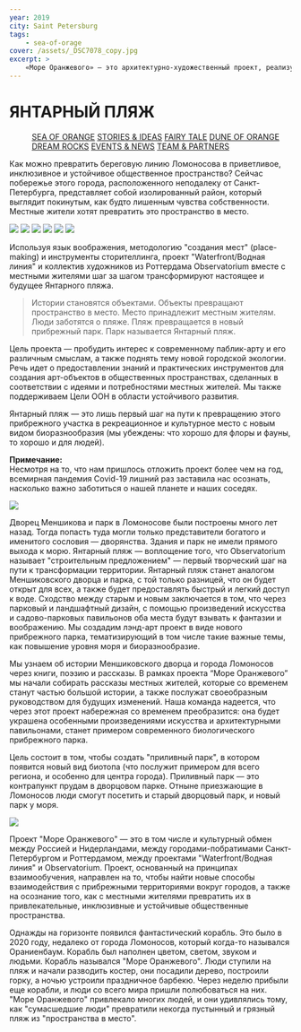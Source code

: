 ```yaml
---
year: 2019
city: Saint Petersburg
tags:
    - sea-of-orage
cover: /assets/_DSC7078_copy.jpg
excerpt: >
    «Море Оранжевого» — это архитектурно-художественный проект, реализуемый командой проекта «Waterfront/ Водная линия» совместно с партнерами из голландского архитектурного бюро Observatorium (Роттердам). Проект, нацеленный на интеграцию паблик-арт в общественные пространства, основан на идеях ко-дизайна и плэйсмэйкинга, поэтому главной его особенностью является сотрудничество с местными жителями, их вовлечение в процесс планирования и создания арт-объекта.
---
```


# ЯНТАРНЫЙ ПЛЯЖ

<Menu>
<a href="/sea-of-orange">SEA OF ORANGE</a>
<a href="/sea-of-orange/stories-and-ideas">STORIES & IDEAS</a>
<a href="/sea-of-orange/fairytale">FAIRY TALE</a>
<a href="/sea-of-orange/dune-of-orange">DUNE OF ORANGE</a>
<a href="/sea-of-orange/dreamrocks">DREAM ROCKS</a>
<a href="/sea-of-orange/events-and-news">EVENTS & NEWS</a>
<a href="/sea-of-orange/team-and-partners">TEAM & PARTNERS</a>
</Menu>

Как можно превратить береговую линию Ломоносова в приветливое, инклюзивное и устойчивое общественное пространство? Сейчас побережье этого города, расположенного неподалеку от Санкт-Петербурга, представляет собой изолированный район, который выглядит покинутым, как будто лишенным чувства собственности. Местные жители хотят превратить это пространство в место.

<Carousel>
<img src="/assets/sea-of-orange/sorange_1_1.jpg"/>
<img src="/assets/sea-of-orange/sorange_1_2.jpg"/>
<img src="/assets/sea-of-orange/sorange_1_3.jpg"/>
<img src="/assets/sea-of-orange/sorange_1_4.jpg"/>
<img src="/assets/sea-of-orange/sorange_1_5.jpg"/>
<img src="/assets/sea-of-orange/sorange_1_6.jpg"/>
</Carousel>

Используя язык воображения, методологию "создания мест" (place-making) и инструменты сторителлинга, проект "Waterfront/Водная линия" и коллектив художников из Роттердама Observatorium вместе с местными жителями шаг за шагом трансформируют настоящее и будущее Янтарного пляжа.

> Истории становятся объектами.
> Объекты превращают пространство в место.
> Место принадлежит местным жителям.
> Люди заботятся о пляже.
> Пляж превращается в новый прибрежный парк.
> Парк называется Янтарный пляж.

Цель проекта — пробудить интерес к современному паблик-арту и его различным смыслам, а также поднять тему новой городской экологии. Речь идет о предоставлении знаний и практических инструментов для создания арт-объектов в общественных пространствах, сделанных в соответствии с идеями и потребностями местных жителей. Мы также поддерживаем Цели ООН в области устойчивого развития.

Янтарный пляж — это лишь первый шаг на пути к превращению этого прибрежного участка в рекреационное и культурное место с новым видом биоразнообразия (мы убеждены: что хорошо для флоры и фауны, то хорошо и для людей).

**Примечание:**<br/>
Несмотря на то, что нам пришлось отложить проект более чем на год, всемирная пандемия Covid-19 лишний раз заставила нас осознать, насколько важно заботиться о нашей планете и наших соседях.

![](/assets/sea-of-orange/sorange_1_I3.jpg)

Дворец Меншикова и парк в Ломоносове были построены много лет назад. Тогда попасть туда могли только представители богатого и именитого сословия — дворянства. Здания и парк не имели прямого выхода к морю. Янтарный пляж — воплощение того, что Observatorium называет "строительным предложением" — первый творческий шаг на пути к трансформации территории.
Янтарный пляж станет аналогом Меншиковского дворца и парка, с той только разницей, что он будет открыт для всех, а также будет предоставлять быстрый и легкий доступ к воде. Сходство между старым и новым заключается в том, что через парковый и ландшафтный дизайн, с помощью произведений искусства и садово-парковых павильонов оба места будут взывать к фантазии и воображению. Мы создадим лэнд-арт проект в виде нового прибрежного парка, тематизирующий в том числе такие важные темы, как повышение уровня моря и биоразнообразие.

Мы узнаем об истории Меншиковского дворца и города Ломоносов через книги, поэзию и рассказы. В рамках проекта “Море Оранжевого” мы начали собирать рассказы местных жителей, которые со временем станут частью большой истории, а также послужат своеобразным руководством для будущих изменений. Наша команда надеется, что через этот проект набережная со временем преобразится: она будет украшена особенными произведениями искусства и архитектурными павильонами, станет примером современного биологического прибрежного парка.

Цель состоит в том, чтобы создать "приливный парк", в котором появится новый вид биотопа (что послужит примером для всего региона, и особенно для центра города). Приливный парк — это контрапункт прудам в дворцовом парке. Отныне приезжающие в Ломоносов люди смогут посетить и старый дворцовый парк, и новый парк у моря.

![](/assets/sea-of-orange/sorange_1_I0.jpg)

Проект "Море Оранжевого" — это в том числе и культурный обмен между Россией и Нидерландами, между городами-побратимами Санкт-Петербургом и Роттердамом, между проектами "Waterfront/Водная линия" и Observatorium. Проект, основанный на принципах взаимообучения, направлен на то, чтобы найти новые способы взаимодействия с прибрежными территориями вокруг городов, а также на осознание того, как с местными жителями превратить их в привлекательные, инклюзивные и устойчивые общественные пространства.

Однажды на горизонте появился фантастический корабль. Это было в 2020 году, недалеко от города Ломоносов, который когда-то назывался Ораниенбаум. Корабль был наполнен цветом, светом, звуком и людьми. Корабль назывался "Море Оранжевого". Люди ступили на пляж и начали разводить костер, они посадили дерево, построили горку, а ночью устроили праздничное барбекю. Через неделю прибыли еще корабли, и люди со всего мира пришли полюбоваться на них. "Море Оранжевого" привлекало многих людей, и они удивлялись тому, как "сумасшедшие люди" превратили некогда пустынный и грязный пляж из "пространства в место".
